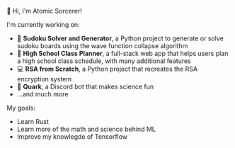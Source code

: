:wave: Hi, I'm Atomic Sorcerer!

I'm currently working on:
- :game_die: **Sudoku Solver and Generator**, a Python project to generate or solve sudoku boards using the wave function collapse algorithm
- :school: **High School Class Planner**, a full-stack web app that helps users plan a high school class schedule, with many additional features
- :computer: **RSA from Scratch**, a Python project that recreates the RSA encryption system
- :telescope: **Quark**, a Discord bot that makes science fun
- ...and much more

My goals:
- Learn Rust
- Learn more of the math and science behind ML
- Improve my knowlegde of Tensorflow
